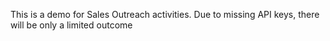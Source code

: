 This is a demo for Sales Outreach activities. Due to missing API keys, there will be only a limited outcome
